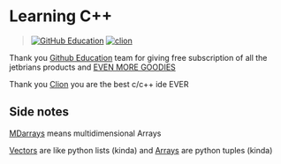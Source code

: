 # Learning C++

> [![GitHub Education](https://user-images.githubusercontent.com/86160411/169491251-b56a7a37-a775-4b30-9703-b3ffa0415efc.png)](https://education.github.com)
> [![clion](https://user-images.githubusercontent.com/86160411/169217432-2ab76c9b-5e2e-45f7-b2aa-b9608a5f3e85.svg)](https://www.jetbrains.com/clion/)

Thank you [Github Education](https://education.github.com) team for giving free subscription of all the jetbrians products and [EVEN MORE GOODIES](https://education.github.com/pack/offers)

Thank you [Clion](https://www.jetbrains.com/clion/) you are the best c/c++ ide EVER

## Side notes
[MDarrays](https://github.com/Advik-B/LearningCPP/tree/main/MDarrays) means multidimensional Arrays

[Vectors](https://github.com/Advik-B/LearningCPP/tree/main/Vectors) are like python lists (kinda) and [Arrays](https://github.com/Advik-B/LearningCPP/tree/main/Arrays) are python tuples (kinda)
